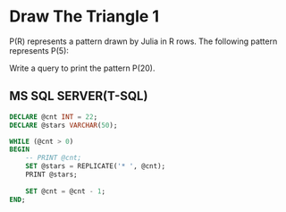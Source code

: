 # Draw The Triangle 1
P(R) represents a pattern drawn by Julia in R rows. The following pattern represents P(5):

Write a query to print the pattern P(20).

## MS SQL SERVER(T-SQL)
```sql
DECLARE @cnt INT = 22;
DECLARE @stars VARCHAR(50);

WHILE (@cnt > 0)
BEGIN
    -- PRINT @cnt;
    SET @stars = REPLICATE('* ', @cnt);
    PRINT @stars;
    
    SET @cnt = @cnt - 1;
END;
```
